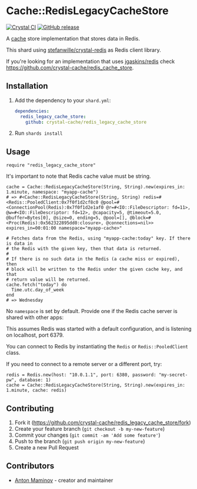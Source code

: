 # Cache::RedisLegacyCacheStore

[![Crystal CI](https://github.com/crystal-cache/redis_legacy_cache_store/actions/workflows/crystal.yml/badge.svg)](https://github.com/crystal-cache/redis_legacy_cache_store/actions/workflows/crystal.yml)
[![GitHub release](https://img.shields.io/github/release/crystal-cache/redis_legacy_cache_store.svg)](https://github.com/crystal-cache/redis_legacy_cache_store/releases)

A [cache](https://github.com/crystal-cache/cache) store implementation that stores data in Redis.

This shard using [stefanwille/crystal-redis](https://github.com/stefanwille/crystal-redis) as Redis client library.

If you're looking for an implementation that uses [jgaskins/redis](https://github.com/jgaskins/redis) check https://github.com/crystal-cache/redis_cache_store.

## Installation

1. Add the dependency to your `shard.yml`:

   ```yaml
   dependencies:
     redis_legacy_cache_store:
       github: crystal-cache/redis_legacy_cache_store
   ```

2. Run `shards install`

## Usage

```crystal
require "redis_legacy_cache_store"
```

It's important to note that Redis cache value must be string.

```crystal
cache = Cache::RedisLegacyCacheStore(String, String).new(expires_in: 1.minute, namespace: "myapp-cache")
# => #<Cache::RedisLegacyCacheStore(String, String) redis=#<Redis::PooledClient:0x7f0f1d2cf8c0 @pool=#<ConnectionPool(Redis):0x7f0f1d2e1af0 @r=#<IO::FileDescriptor: fd=11>, @w=#<IO::FileDescriptor: fd=12>, @capacity=5, @timeout=5.0, @buffer=Bytes[0], @size=0, ending=5, @pool=[], @block=#<Proc(Redis):0x562322895dd0:closure>, @connections=nil>> expires_in=00:01:00 namespace="myapp-cache>"

# Fetches data from the Redis, using "myapp-cache:today" key. If there is data in
# the Redis with the given key, then that data is returned.
#
# If there is no such data in the Redis (a cache miss or expired), then
# block will be written to the Redis under the given cache key, and that
# return value will be returned.
cache.fetch("today") do
  Time.utc.day_of_week
end
# => Wednesday
```

No `namespace` is set by default. Provide one if the Redis cache
server is shared with other apps:

This assumes Redis was started with a default configuration, and is listening on localhost, port 6379.

You can connect to Redis by instantiating the `Redis` or `Redis::PooledClient` class.

If you need to connect to a remote server or a different port, try:

```crystal
redis = Redis.new(host: "10.0.1.1", port: 6380, password: "my-secret-pw", database: 1)
cache = Cache::RedisLegacyCacheStore(String, String).new(expires_in: 1.minute, cache: redis)
```

## Contributing

1. Fork it (<https://github.com/crystal-cache/redis_legacy_cache_store/fork>)
2. Create your feature branch (`git checkout -b my-new-feature`)
3. Commit your changes (`git commit -am 'Add some feature'`)
4. Push to the branch (`git push origin my-new-feature`)
5. Create a new Pull Request

## Contributors

- [Anton Maminov](https://github.com/mamantoha) - creator and maintainer
